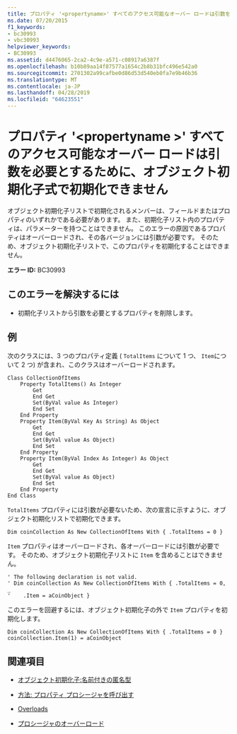 ```yaml
---
title: プロパティ '<propertyname>' すべてのアクセス可能なオーバー ロードは引数を必要とするために、オブジェクト初期化子式で初期化できません
ms.date: 07/20/2015
f1_keywords:
- bc30993
- vbc30993
helpviewer_keywords:
- BC30993
ms.assetid: d4476065-2ca2-4c9e-a571-c08917a6387f
ms.openlocfilehash: b10b89aa14f87577a1654c2b8b31bfc496e542a0
ms.sourcegitcommit: 2701302a99cafbe0d86d53d540eb0fa7e9b46b36
ms.translationtype: MT
ms.contentlocale: ja-JP
ms.lasthandoff: 04/28/2019
ms.locfileid: "64623551"
---
```

# <a name="property-propertyname-cannot-be-initialized-in-an-object-initializer-expression-because-all-accessible-overloads-require-arguments"></a>プロパティ '\<propertyname >' すべてのアクセス可能なオーバー ロードは引数を必要とするために、オブジェクト初期化子式で初期化できません
オブジェクト初期化子リストで初期化されるメンバーは、フィールドまたはプロパティのいずれかである必要があります。 また、初期化子リスト内のプロパティは、パラメーターを持つことはできません。 このエラーの原因であるプロパティはオーバーロードされ、その各バージョンには引数が必要です。 そのため、オブジェクト初期化子リストで、このプロパティを初期化することはできません。  
  
 **エラー ID:** BC30993  
  
## <a name="to-correct-this-error"></a>このエラーを解決するには  
  
- 初期化子リストから引数を必要とするプロパティを削除します。  
  
## <a name="example"></a>例  
 次のクラスには、3 つのプロパティ定義 ( `TotalItems` について 1 つ、 `Item`について 2 つ) が含まれ、このクラスはオーバーロードされます。  
  
```  
Class CollectionOfItems  
    Property TotalItems() As Integer  
        Get  
        End Get  
        Set(ByVal value As Integer)  
        End Set  
    End Property  
    Property Item(ByVal Key As String) As Object  
        Get  
        End Get  
        Set(ByVal value As Object)  
        End Set  
    End Property  
    Property Item(ByVal Index As Integer) As Object  
        Get  
        End Get  
        Set(ByVal value As Object)  
        End Set  
    End Property  
End Class  
```  
  
 `TotalItems` プロパティには引数が必要ないため、次の宣言に示すように、オブジェクト初期化リストで初期化できます。  
  
```  
Dim coinCollection As New CollectionOfItems With { .TotalItems = 0 }  
```  
  
 `Item` プロパティはオーバーロードされ、各オーバーロードには引数が必要です。 そのため、オブジェクト初期化子リストに `Item` を含めることはできません。  
  
```  
' The following declaration is not valid.  
' Dim coinCollection As New CollectionOfItems With { .TotalItems = 0, _  
'    .Item = aCoinObject }  
```  
  
 このエラーを回避するには、オブジェクト初期化子の外で `Item` プロパティを初期化します。  
  
```  
Dim coinCollection As New CollectionOfItems With { .TotalItems = 0 }  
coinCollection.Item(1) = aCoinObject  
```  
  
## <a name="see-also"></a>関連項目

- [オブジェクト初期化子:名前付きの匿名型](../../visual-basic/programming-guide/language-features/objects-and-classes/object-initializers-named-and-anonymous-types.md)
- [方法: プロパティ プロシージャを呼び出す](../../visual-basic/programming-guide/language-features/procedures/how-to-call-a-property-procedure.md)

- [Overloads](../../visual-basic/language-reference/modifiers/overloads.md)
- [プロシージャのオーバーロード](../../visual-basic/programming-guide/language-features/procedures/procedure-overloading.md)
